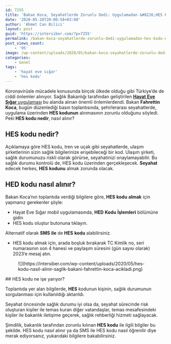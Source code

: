 ```yaml
---
id: 7255
title: 'Bakan Koca, Seyahatlerde Zorunlu Dedi: Uygulamadan &#8216;HES Kodu&#8217; Nasıl Alınır?'
date: '2020-05-20T20:00:58+03:00'
author: 'Ahmet Can Bilici'
layout: post
guid: 'https://intersiber.com/?p=7255'
permalink: /bakan-koca-seyahatlerde-zorunlu-dedi-uygulamadan-hes-kodu-nasil-alinir/
post_views_count:
    - '95'
image: /wp-content/uploads/2020/05/bakan-koca-seyahatlerde-zorunlu-dedi-uygulamadan-hes-kodu-nasil-alinir.png
categories:
    - Genel
tags:
    - 'hayat eve sığar'
    - 'hes kodu'
---
```


Koronavirüsle mücadele konusunda birçok ülkede olduğu gibi Türkiye’de de ciddi önlemler alınıyor. Sağlık Bakanlığı tarafından geliştirilen [**Hayat** **Eve** **Sığar** uygulaması](https://intersiber.com/hayat-eve-sigar-uygulamasi-yayinda-riskli-bolgede-olup-olmadiginizi-gorebilirsiniz/) bu alanda alınan önemli önlemlerdendi. Bakan **Fahrettin** **Koca**, bugün düzenlediği basın toplantısında, şehirlerarası seyahatlerde, uygulama üzerinden **HES kodunun** alınmasının zorunlu olduğunu söyledi. Peki **HES kodu nedir**, nasıl alınır?

## HES kodu nedir?

Açıklamaya göre HES kodu, tren ve uçak gibi seyahatlerde, ulaşım şirketlerinin sizin sağlık bilgilerinize erişebileceği bir kod. Ulaşım şirketi, sağlık durumunuzu riskli olarak görürse, seyahatinizi onaylamayabilir. Bu sağlık durumu kontrolü de, HES kodu üzerinden gerçekleşecek. **Seyahat** edecek herkes, **HES** **kodunu** almak zorunda olacak.

## HED kodu nasıl alınır?

Bakan Koca’nın toplantıda verdiği bilgilere göre, **HES** **kodu** **almak** için yapmanız gerekenler şöyle:

- Hayat Eve Sığar mobil uygulamasında, **HED** **Kodu** **İşlemleri** bölümüne gidin
- HES kodu oluştur butonuna tıklayın.

Alternatif olarak **SMS** **ile** de **HES** **kodu** alabilirsiniz.

- HES kodu almak için, arada boşluk bırakarak TC Kimlik no, seri numarasının son 4 hanesi ve paylaşım süresini (gün sayısı olarak) 2023’e mesaj atın.

<figure class="wp-block-image size-large">![](https://intersiber.com/wp-content/uploads/2020/05/hes-kodu-nasil-alinir-saglik-bakani-fahrettin-koca-acikladi.png)</figure>## HES kodu ne işe yarıyor?

Toplantıda yer alan bilgilerde, **HES** kodunun kişinin, sağlık durumunun sorgulanması için kullanıldığı aktarıldı.

Seyahat öncesinde sağlık durumu iyi olsa da, seyahat sürecinde risk oluşturan kişiler ile temas kuran diğer vatandaşlar, temas mesafesindeki kişiler ile bakanlık iletişime geçerek, sağlık rehberliği hizmeti sağlayacak.

Şimdilik, bakanlık tarafından zorunlu kılınan **HES** **kodu** ile ilgili bilgiler bu şekilde. HES kodu nasıl alınır ya da SMS ile HES kodu nasıl öğrenilir diye merak ediyorsanız, yukarıdaki bilgilere bakabilirsiniz.
